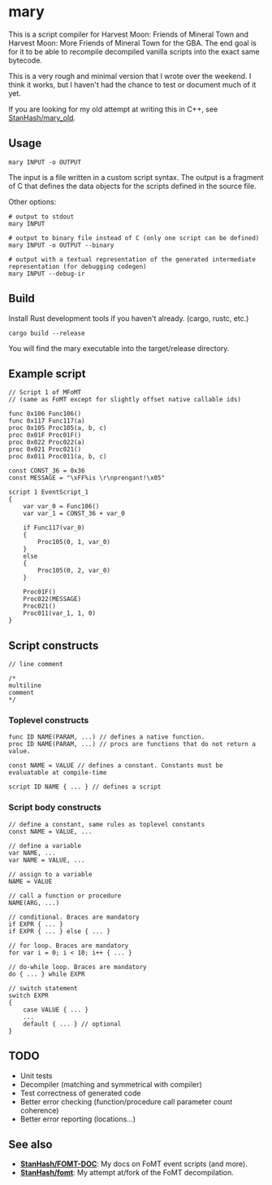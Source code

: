 # mary

This is a script compiler for Harvest Moon: Friends of Mineral Town and Harvest Moon: More Friends of Mineral Town for the GBA. The end goal is for it to be able to recompile decompiled vanilla scripts into the exact same bytecode.

This is a very rough and minimal version that I wrote over the weekend. I think it works, but I haven't had the chance to test or document much of it yet.

If you are looking for my old attempt at writing this in C++, see [StanHash/mary_old][mary_old].

[mary_old]: https://github.com/StanHash/mary_old

## Usage

    mary INPUT -o OUTPUT

The input is a file written in a custom script syntax. The output is a fragment of C that defines the data objects for the scripts defined in the source file.

Other options:

    # output to stdout
    mary INPUT

    # output to binary file instead of C (only one script can be defined)
    mary INPUT -o OUTPUT --binary

    # output with a textual representation of the generated intermediate representation (for debugging codegen)
    mary INPUT --debug-ir

## Build

Install Rust development tools if you haven't already. (cargo, rustc, etc.)

    cargo build --release

You will find the mary executable into the target/release directory.

## Example script

    // Script 1 of MFoMT
    // (same as FoMT except for slightly offset native callable ids)

    func 0x106 Func106()
    func 0x117 Func117(a)
    proc 0x105 Proc105(a, b, c)
    proc 0x01F Proc01F()
    proc 0x022 Proc022(a)
    proc 0x021 Proc021()
    proc 0x011 Proc011(a, b, c)

    const CONST_36 = 0x36
    const MESSAGE = "\xFF%is \r\nprengant!\x05"

    script 1 EventScript_1
    {
        var var_0 = Func106()
        var var_1 = CONST_36 + var_0

        if Func117(var_0)
        {
            Proc105(0, 1, var_0)
        }
        else
        {
            Proc105(0, 2, var_0)
        }

        Proc01F()
        Proc022(MESSAGE)
        Proc021()
        Proc011(var_1, 1, 0)
    }

## Script constructs

    // line comment

    /*
    multiline
    comment
    */

### Toplevel constructs

    func ID NAME(PARAM, ...) // defines a native function.
    proc ID NAME(PARAM, ...) // procs are functions that do not return a value.

    const NAME = VALUE // defines a constant. Constants must be evaluatable at compile-time

    script ID NAME { ... } // defines a script

### Script body constructs

    // define a constant, same rules as toplevel constants
    const NAME = VALUE, ...

    // define a variable
    var NAME, ...
    var NAME = VALUE, ...

    // assign to a variable
    NAME = VALUE

    // call a function or procedure
    NAME(ARG, ...)

    // conditional. Braces are mandatory
    if EXPR { ... }
    if EXPR { ... } else { ... }

    // for loop. Braces are mandatory
    for var i = 0; i < 10; i++ { ... }

    // do-while loop. Braces are mandatory
    do { ... } while EXPR

    // switch statement
    switch EXPR
    {
        case VALUE { ... }
        ...
        default { ... } // optional
    }

## TODO

- Unit tests
- Decompiler (matching and symmetrical with compiler)
- Test correctness of generated code
- Better error checking (function/procedure call parameter count coherence)
- Better error reporting (locations...)

## See also

- **[StanHash/FOMT-DOC][FOMT-DOC]**: My docs on FoMT event scripts (and more).
- **[StanHash/fomt][fomt]**: My attempt at/fork of the FoMT decompilation.

[FOMT-DOC]: https://github.com/StanHash/FOMT-DOC
[fomt]: https://github.com/StanHash/fomt
